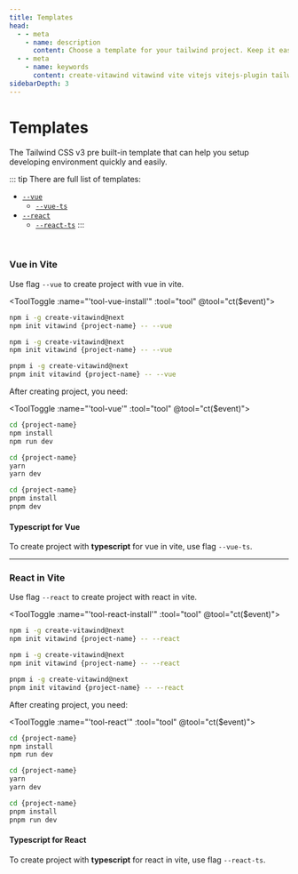 ```yaml
---
title: Templates
head:
  - - meta
    - name: description
      content: Choose a template for your tailwind project. Keep it easy, Keep it simple.
  - - meta
    - name: keywords
      content: create-vitawind vitawind vite vitejs vitejs-plugin tailwind tailwindcss hmr react create-react-app vuecli vue-cli ng angular
sidebarDepth: 3
---
```


<script>
import Badge from '../.vitepress/components/Badge.vue'
import ToolToggle from '../.vitepress/components/ToolToggle.vue'
import TemplateCmd from '../.vitepress/components/TemplateCmd.md'

export default{
  data () {
    return {
      tool: 'npm',
      storage: undefined
    }
  },
  mounted () {
    let tool = ''
    if (typeof window !== 'undefined') {
      if(window.localStorage.length>0) {
        tool = window.localStorage.getItem('tool')
      }
    }
    this.tool = tool?tool:'npm';
    this.ct(this.tool)
  },
  methods:{
    ct (event) {
      this.tool = event
      if (typeof window !== 'undefined') {
        window.localStorage.setItem('tool',event)
      }
      // if (this.storage = !) {
      //   this.storage.setItem('tool',event)
      // }
    }
  },
  components: {
    Badge,ToolToggle,TemplateCmd
  }
}
</script>

# Templates

The Tailwind CSS v3 pre built-in template that can help you setup developing environment quickly and easily.

::: tip There are full list of templates:
<!-- - [`--pure`](#vanilla-js-in-vite) <Badge color="green" text="BETA" size="small" /> -->
- [`--vue`](#vue-in-vite)
  - [`--vue-ts`](#typescript-for-vue)
- [`--react`](#react-in-vite)
  - [`--react-ts`](#typescript-for-react)
:::
<!-- - [`--vuecli`](#vue-cli) -->
  <!-- - [`--vuecli5`](#vue-cli-5) <Badge color="green" text="BETA" size="small" /> -->
<!-- - [`--cra`](#create-react-app) -->
<!-- - [`--ng`](#angular) -->
<!-- - [`--cra22`](#create-react-app-tailwindcss-2-2) -->
<br>

<!-- ### Vanilla-JS in Vite <Badge color="green" text="BETA" />
Use flag `--pure` to create project with vanilla-js in vite.

<ToolToggle :name="'tool-pure-install'" :tool="tool" @tool="ct($event)"><div v-if="tool === 'npm'">

```bash
npm i -g create-vitawind@next
npm init vitawind {project-name} -- --pure
```
</div><div v-if="tool === 'yarn'">

```bash
yarn create vitawind {project-name} --pure
```
</div><div v-if="tool === 'pnpm'">

```bash
pnpm i -g create-vitawind@next
pnpm init vitawind {project-name} -- --pure
```
</div></ToolToggle>

After creating project, you need:

<ToolToggle :name="'tool-pure'" :tool="tool" @tool="ct($event)"><div v-if="tool === 'npm'">

```bash
cd {project-name}
npm install
npm run dev
```
</div><div v-if="tool === 'yarn'">

```bash
cd {project-name}
yarn
yarn dev
```
</div><div v-if="tool === 'pnpm'">

```bash
cd {project-name}
pnpm install
pnpm dev
```
</div></ToolToggle>

----- -->

### Vue in Vite 
Use flag `--vue` to create project with vue in vite.

<ToolToggle :name="'tool-vue-install'" :tool="tool" @tool="ct($event)"><div v-if="tool === 'npm'">

```bash
npm i -g create-vitawind@next
npm init vitawind {project-name} -- --vue
```
</div><div v-if="tool === 'yarn'">

```bash
npm i -g create-vitawind@next
npm init vitawind {project-name} -- --vue
```
</div><div v-if="tool === 'pnpm'">

```bash
pnpm i -g create-vitawind@next
pnpm init vitawind {project-name} -- --vue
```
</div></ToolToggle>

After creating project, you need:

<ToolToggle :name="'tool-vue'" :tool="tool" @tool="ct($event)"><div v-if="tool === 'npm'">

```bash
cd {project-name}
npm install
npm run dev
```
</div><div v-if="tool === 'yarn'">

```bash
cd {project-name}
yarn
yarn dev
```
</div><div v-if="tool === 'pnpm'">

```bash
cd {project-name}
pnpm install
pnpm dev
```
</div></ToolToggle>

#### Typescript for Vue 
To create project with **typescript** for vue in vite, use flag `--vue-ts`.

----

### React in Vite 
Use flag `--react` to create project with react in vite.

<ToolToggle :name="'tool-react-install'" :tool="tool" @tool="ct($event)"><div v-if="tool === 'npm'">

```bash
npm i -g create-vitawind@next
npm init vitawind {project-name} -- --react
```
</div><div v-if="tool === 'yarn'">

```bash
npm i -g create-vitawind@next
npm init vitawind {project-name} -- --react
```
</div><div v-if="tool === 'pnpm'">

```bash
pnpm i -g create-vitawind@next
pnpm init vitawind {project-name} -- --react
```
</div></ToolToggle>

After creating project, you need:

<ToolToggle :name="'tool-react'" :tool="tool" @tool="ct($event)"><div v-if="tool === 'npm'">

```bash
cd {project-name}
npm install
npm run dev
```
</div><div v-if="tool === 'yarn'">

```bash
cd {project-name}
yarn
yarn dev
```
</div><div v-if="tool === 'pnpm'">

```bash
cd {project-name}
pnpm install
pnpm run dev
```
</div></ToolToggle>

#### Typescript for React 
To create project with **typescript** for react in vite, use flag `--react-ts`.

<!-- ---

### Vue-CLI
Use flag `--vuecli` to create project with Vue-CLI 4.

<ToolToggle :name="'tool-vuecli-install'" :tool="tool" @tool="ct($event)"><div v-if="tool === 'npm'">

```bash
npm i -g create-vitawind@next
npm init vitawind {project-name} -- --vuecli
```
</div><div v-if="tool === 'yarn'">

```bash
yarn create vitawind {project-name} --vuecli
```
</div><div v-if="tool === 'pnpm'">

```bash
pnpm i -g create-vitawind@next
pnpm init vitawind {project-name} -- --vuecli
```
</div></ToolToggle>

After creating project, you need:

<ToolToggle :name="'tool-vuecli'" :tool="tool" @tool="ct($event)"><div v-if="tool === 'npm'">

```bash
cd {project-name}
npm install
npm run serve
```
</div><div v-if="tool === 'yarn'">

```bash
cd {project-name}
yarn
yarn serve
```
</div><div v-if="tool === 'pnpm'">

```bash
cd {project-name}
pnpm install
pnpm serve
```
</div></ToolToggle>

#### Vue-CLI 5 <Badge color="green" text="BETA" />
**Vue-CLI 5 builds on postcss 8** that is more better than Vue-CLI 4 to develop with Tailwind CSS. To create project with **Vue-CLI 5**, please use flag `--vuecli5`.

---

### Create React App 
Use flag `--cra` to create project with Create React App.

<ToolToggle :name="'tool-cra-install'" :tool="tool" @tool="ct($event)"><div v-if="tool === 'npm'">

```bash
npm i -g create-vitawind@next
npm init vitawind {project-name} -- --cra
```
</div><div v-if="tool === 'yarn'">

```bash
yarn create vitawind {project-name} --cra
```
</div><div v-if="tool === 'pnpm'">

```bash
pnpm i -g create-vitawind@next
pnpm init vitawind {project-name} -- --cra
```
</div></ToolToggle>

After creating project, you need:

<ToolToggle :name="'tool-cra'" :tool="tool" @tool="ct($event)"><div v-if="tool === 'npm'">

```bash
cd {project-name}
npm install
npm start
```
</div><div v-if="tool === 'yarn'">

```bash
cd {project-name}
yarn
yarn start
```
</div><div v-if="tool === 'pnpm'">

```bash
cd {project-name}
pnpm install
pnpm start
```
</div></ToolToggle>

---

### Angular
Use flag `--ng` to create project with Angular CLI.

<ToolToggle :name="'tool-ng-install'" :tool="tool" @tool="ct($event)"><div v-if="tool === 'npm'">

```bash
npm i -g create-vitawind@next
npm init vitawind {project-name} -- --vue
```
</div><div v-if="tool === 'yarn'">

```bash
yarn create vitawind {project-name} --vue
```
</div><div v-if="tool === 'pnpm'">

```bash
pnpm i -g create-vitawind@next
pnpm init vitawind {project-name} -- --vue
```
</div></ToolToggle>

After creating project, you need:

<ToolToggle :name="'tool-ng'" :tool="tool" @tool="ct($event)"><div v-if="tool === 'npm'">

```bash
cd {project-name}
npm install
npm start
```
</div><div v-if="tool === 'yarn'">

```bash
cd {project-name}
yarn
yarn start
```
</div><div v-if="tool === 'pnpm'">

```bash
cd {project-name}
pnpm install
pnpm start
```
</div></ToolToggle> -->
